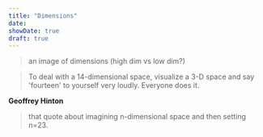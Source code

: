 ```yaml
---
title: "Dimensions"
date: 
showDate: true
draft: true
---
```


> an image of dimensions (high dim vs low dim?)

>To deal with a 14-dimensional space, visualize a 3-D space and say 'fourteen' to yourself very loudly. Everyone does it.

**Geoffrey Hinton**

> that quote about imagining n-dimensional space and then setting n=23.


